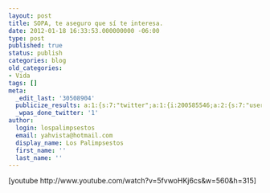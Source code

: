 ```yaml
---
layout: post
title: SOPA, te aseguro que sí te interesa.
date: 2012-01-18 16:33:53.000000000 -06:00
type: post
published: true
status: publish
categories: blog
old_categories:
- Vida
tags: []
meta:
  _edit_last: '30508904'
  publicize_results: a:1:{s:7:"twitter";a:1:{i:200585546;a:2:{s:7:"user_id";s:11:"Interludios";s:7:"post_id";s:18:"159674884358811649";}}}
  _wpas_done_twitter: '1'
author:
  login: lospalimpsestos
  email: yahvista@hotmail.com
  display_name: Los Palimpsestos
  first_name: ''
  last_name: ''
---
```

<p>[youtube http://www.youtube.com/watch?v=5fvwoHKj6cs&amp;w=560&amp;h=315]</p>
